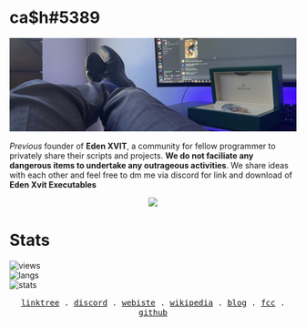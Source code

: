 # ca$h#5389

<p align="center">
  <a href="https://discord.gg/326mc9TdxU"><img src="banner.jpg" alt="cashbanner"></a>
</p>

*Previous* founder of __Eden XVIT__, a community for fellow programmer to privately share their scripts and projects. **We do not faciliate any dangerous items to undertake any outrageous activities**. We share ideas with each other and feel free to dm me via discord for link and download of __Eden Xvit Executables__

<p align="center">
  <a href="https://github.com/idkcash">
    <img src="https://discord.c99.nl/widget/theme-2/910157944274964562.png"/>
     </a>
</p>

# Stats
![views](https://komarev.com/ghpvc/?username=idkcash&color=lightgrey) <br>
![langs](https://github-readme-stats.vercel.app/api/top-langs/?username=idkcash&layout=compact&theme=radical) </br>
![stats](https://github-readme-stats.vercel.app/api?username=idkcash&show_icons=true&theme=radical)

<p align="center">
  <!-- Monospace Font -->
  <samp>
    <a href="https://linktr.ee/idkcash">linktree</a> .
    <a href="https://discord.gg/326mc9TdxU">discord</a> .
    <a href="https://cash.cf">webiste</a> .
    <a href="https://en.wikipedia.org/wiki/User:Cashhhineir">wikipedia</a> .
    <a href="https://cash.cf/">blog</a> .
    <a href="https://www.freecodecamp.org/cashheir">fcc</a> .
    <a href="https://gitlab.com/idkcash">github</a>
  </samp>
</p>
